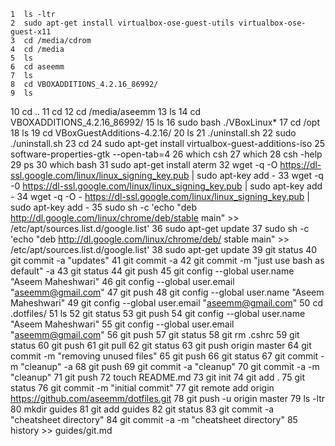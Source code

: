     1  ls -ltr
    2  sudo apt-get install virtualbox-ose-guest-utils virtualbox-ose-guest-x11
    3  cd /media/cdrom
    4  cd /media
    5  ls
    6  cd aseemm
    7  ls
    8  cd VBOXADDITIONS_4.2.16_86992/
    9  ls
   10  cd ..
   11  cd
   12  cd /media/aseemm
   13  ls
   14  cd VBOXADDITIONS_4.2.16_86992/
   15  ls
   16  sudo bash ./VBoxLinux*
   17  cd /opt
   18  ls
   19  cd VBoxGuestAdditions-4.2.16/
   20  ls
   21  ./uninstall.sh 
   22  sudo ./uninstall.sh 
   23  cd
   24  sudo apt-get install virtualbox-guest-additions-iso
   25  software-properties-gtk --open-tab=4
   26  which csh
   27  which
   28  csh -help
   29  ps
   30  which bash
   31  sudo apt-get install aterm
   32  wget -q -O https://dl-ssl.google.com/linux/linux_signing_key.pub | sudo apt-key add -
   33  wget -q -0 https://dl-ssl.google.com/linux/linux_signing_key.pub | sudo apt-key add -
   34  wget -q -O - https://dl-ssl.google.com/linux/linux_signing_key.pub | sudo apt-key add -
   35  sudo sh -c 'echo "deb http://dl.google.com/linux/chrome/deb/stable main" >> /etc/apt/sources.list.d/google.list'
   36  sudo apt-get update
   37  sudo sh -c 'echo "deb http://dl.google.com/linux/chrome/deb/ stable main" >> /etc/apt/sources.list.d/google.list'
   38  sudo apt-get update
   39  git status
   40  git commit -a "updates"
   41  git commit -a
   42  git commit -m "just use bash as default" -a
   43  git status
   44  git push
   45  git config --global user.name "Aseem Maheshwari"
   46  git config --global user.email "aseemm@gmail.com"
   47  git push
   48  git config --global user.name "Aseem Maheshwari"
   49  git config --global user.email "aseemm@gmail.com"
   50  cd .dotfiles/
   51  ls
   52  git status
   53  git push
   54  git config --global user.name "Aseem Maheshwari"
   55  git config --global user.email "aseemm@gmail.com"
   56  git push
   57  git status
   58  git rm .cshrc
   59  git status
   60  git push
   61  git pull
   62  git status
   63  git push origin master
   64  git commit -m "removing unused files"
   65  git push
   66  git status
   67  git commit -m "cleanup" -a
   68  git push
   69  git commit -a "cleanup"
   70  git commit -a -m "cleanup"
   71  git push
   72  touch README.md 
   73  git init
   74  git add .
   75  git status
   76  git commit -m "initial commit"
   77  git remote add origin https://github.com/aseemm/dotfiles.git
   78  git push -u origin master
   79  ls -ltr
   80  mkdir guides
   81  git add guides
   82  git status
   83  git commit -a "cheatsheet directory"
   84  git commit -a -m "cheatsheet directory"
   85  history >> guides/git.md

